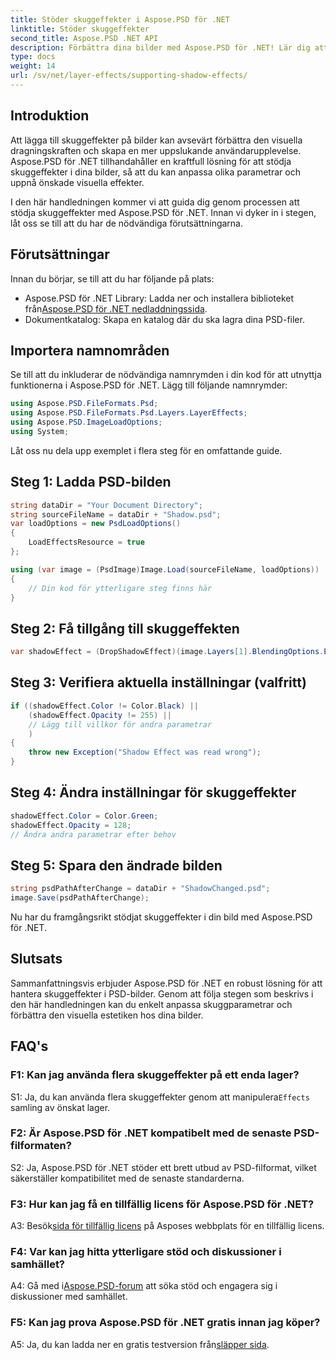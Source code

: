 ```yaml
---
title: Stöder skuggeffekter i Aspose.PSD för .NET
linktitle: Stöder skuggeffekter
second_title: Aspose.PSD .NET API
description: Förbättra dina bilder med Aspose.PSD för .NET! Lär dig att stödja skuggeffekter steg för steg. Ladda ner nu för en visuellt fantastisk upplevelse.
type: docs
weight: 14
url: /sv/net/layer-effects/supporting-shadow-effects/
---
```

## Introduktion

Att lägga till skuggeffekter på bilder kan avsevärt förbättra den visuella dragningskraften och skapa en mer uppslukande användarupplevelse. Aspose.PSD för .NET tillhandahåller en kraftfull lösning för att stödja skuggeffekter i dina bilder, så att du kan anpassa olika parametrar och uppnå önskade visuella effekter.

I den här handledningen kommer vi att guida dig genom processen att stödja skuggeffekter med Aspose.PSD för .NET. Innan vi dyker in i stegen, låt oss se till att du har de nödvändiga förutsättningarna.

## Förutsättningar

Innan du börjar, se till att du har följande på plats:

-  Aspose.PSD för .NET Library: Ladda ner och installera biblioteket från[Aspose.PSD för .NET nedladdningssida](https://releases.aspose.com/psd/net/).
- Dokumentkatalog: Skapa en katalog där du ska lagra dina PSD-filer.

## Importera namnområden

Se till att du inkluderar de nödvändiga namnrymden i din kod för att utnyttja funktionerna i Aspose.PSD för .NET. Lägg till följande namnrymder:

```csharp
using Aspose.PSD.FileFormats.Psd;
using Aspose.PSD.FileFormats.Psd.Layers.LayerEffects;
using Aspose.PSD.ImageLoadOptions;
using System;
```

Låt oss nu dela upp exemplet i flera steg för en omfattande guide.

## Steg 1: Ladda PSD-bilden

```csharp
string dataDir = "Your Document Directory";
string sourceFileName = dataDir + "Shadow.psd";
var loadOptions = new PsdLoadOptions()
{
    LoadEffectsResource = true
};

using (var image = (PsdImage)Image.Load(sourceFileName, loadOptions))
{
    // Din kod för ytterligare steg finns här
}
```

## Steg 2: Få tillgång till skuggeffekten

```csharp
var shadowEffect = (DropShadowEffect)(image.Layers[1].BlendingOptions.Effects[0]);
```

## Steg 3: Verifiera aktuella inställningar (valfritt)

```csharp
if ((shadowEffect.Color != Color.Black) ||
    (shadowEffect.Opacity != 255) ||
    // Lägg till villkor för andra parametrar
    )
{
    throw new Exception("Shadow Effect was read wrong");
}
```

## Steg 4: Ändra inställningar för skuggeffekter

```csharp
shadowEffect.Color = Color.Green;
shadowEffect.Opacity = 128;
// Ändra andra parametrar efter behov
```

## Steg 5: Spara den ändrade bilden

```csharp
string psdPathAfterChange = dataDir + "ShadowChanged.psd";
image.Save(psdPathAfterChange);
```

Nu har du framgångsrikt stödjat skuggeffekter i din bild med Aspose.PSD för .NET.

## Slutsats

Sammanfattningsvis erbjuder Aspose.PSD för .NET en robust lösning för att hantera skuggeffekter i PSD-bilder. Genom att följa stegen som beskrivs i den här handledningen kan du enkelt anpassa skuggparametrar och förbättra den visuella estetiken hos dina bilder.

## FAQ's

### F1: Kan jag använda flera skuggeffekter på ett enda lager?

 S1: Ja, du kan använda flera skuggeffekter genom att manipulera`Effects` samling av önskat lager.

### F2: Är Aspose.PSD för .NET kompatibelt med de senaste PSD-filformaten?

S2: Ja, Aspose.PSD för .NET stöder ett brett utbud av PSD-filformat, vilket säkerställer kompatibilitet med de senaste standarderna.

### F3: Hur kan jag få en tillfällig licens för Aspose.PSD för .NET?

 A3: Besök[sida för tillfällig licens](https://purchase.aspose.com/temporary-license/) på Asposes webbplats för en tillfällig licens.

### F4: Var kan jag hitta ytterligare stöd och diskussioner i samhället?

 A4: Gå med i[Aspose.PSD-forum](https://forum.aspose.com/c/psd/34) att söka stöd och engagera sig i diskussioner med samhället.

### F5: Kan jag prova Aspose.PSD för .NET gratis innan jag köper?

 A5: Ja, du kan ladda ner en gratis testversion från[släpper sida](https://releases.aspose.com/).